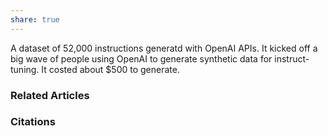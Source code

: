 ```yaml
---
share: true
---
```


A dataset of 52,000 instructions generatd with OpenAI APIs. It kicked off a big wave of people using OpenAI to generate synthetic data for instruct-tuning. It costed about $500 to generate.

### Related Articles

### Citations

